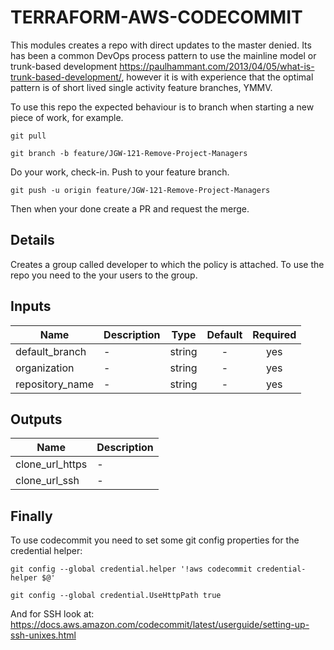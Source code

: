 # TERRAFORM-AWS-CODECOMMIT
This modules creates a repo with direct updates to the master denied. Its has been a common DevOps process pattern to use the mainline model or trunk-based development https://paulhammant.com/2013/04/05/what-is-trunk-based-development/, however it is with experience that the optimal pattern is of short lived single activity feature branches, YMMV.

To use this repo the expected behaviour is to branch when starting a new piece of work, for example.

` git pull `

` git branch -b feature/JGW-121-Remove-Project-Managers `

Do your work, check-in.
Push to your feature branch.

` git push -u origin feature/JGW-121-Remove-Project-Managers `

Then when your done create a PR and request the merge.

## Details

Creates a group called developer to which the policy is attached.
To use the repo you need to the your users to the group.

## Inputs

| Name | Description | Type | Default | Required |
|------|-------------|:----:|:-----:|:-----:|
| default\_branch | - | string | - | yes |
| organization | - | string | - | yes |
| repository\_name | - | string | - | yes |

## Outputs

| Name | Description |
|------|-------------|
| clone\_url\_https | - |
| clone\_url\_ssh | - |

## Finally
To use codecommit you need to set some git config properties for the credential helper:

` git config --global credential.helper '!aws codecommit credential-helper $@' `

` git config --global credential.UseHttpPath true `

And for SSH look at: https://docs.aws.amazon.com/codecommit/latest/userguide/setting-up-ssh-unixes.html